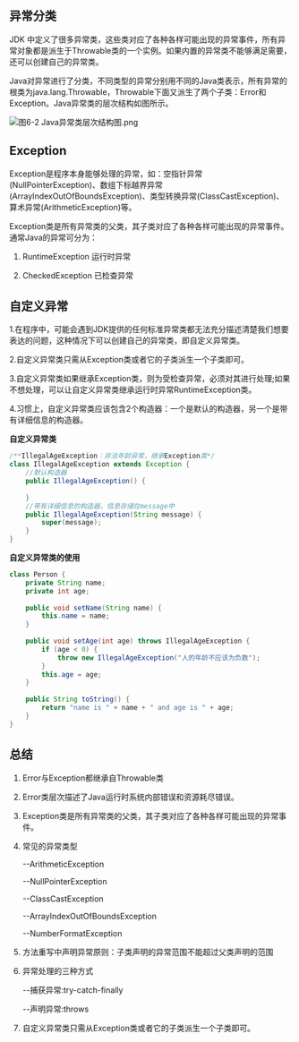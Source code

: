 ## **异常分类**

JDK 中定义了很多异常类，这些类对应了各种各样可能出现的异常事件，所有异常对象都是派生于Throwable类的一个实例。如果内置的异常类不能够满足需要，还可以创建自己的异常类。

   Java对异常进行了分类，不同类型的异常分别用不同的Java类表示，所有异常的根类为java.lang.Throwable，Throwable下面又派生了两个子类：Error和Exception。Java异常类的层次结构如图所示。

![图6-2 Java异常类层次结构图.png](https://www.sxt.cn/360shop/Public/admin/UEditor/20170520/1495272017528669.png)

## Exception

Exception是程序本身能够处理的异常，如：空指针异常(NullPointerException)、数组下标越界异常(ArrayIndexOutOfBoundsException)、类型转换异常(ClassCastException)、算术异常(ArithmeticException)等。

   Exception类是所有异常类的父类，其子类对应了各种各样可能出现的异常事件。 通常Java的异常可分为：

1. RuntimeException 运行时异常

2. CheckedException 已检查异常



## **自定义异常**

 1.在程序中，可能会遇到JDK提供的任何标准异常类都无法充分描述清楚我们想要表达的问题，这种情况下可以创建自己的异常类，即自定义异常类。

   2.自定义异常类只需从Exception类或者它的子类派生一个子类即可。

   3.自定义异常类如果继承Exception类，则为受检查异常，必须对其进行处理;如果不想处理，可以让自定义异常类继承运行时异常RuntimeException类。

   4.习惯上，自定义异常类应该包含2个构造器：一个是默认的构造器，另一个是带有详细信息的构造器。

**自定义异常类**

```java
/**IllegalAgeException：非法年龄异常，继承Exception类*/
class IllegalAgeException extends Exception {
    //默认构造器
    public IllegalAgeException() {
     
    }
    //带有详细信息的构造器，信息存储在message中
    public IllegalAgeException(String message) {
        super(message);
    }
}
```

**自定义异常类的使用**

```java
class Person {
    private String name;
    private int age;
 
    public void setName(String name) {
        this.name = name;
    }
 
    public void setAge(int age) throws IllegalAgeException {
        if (age < 0) {
            throw new IllegalAgeException("人的年龄不应该为负数");
        }
        this.age = age;
    }
 
    public String toString() {
        return "name is " + name + " and age is " + age;
    }
}
```



## 总结

1. Error与Exception都继承自Throwable类

2. Error类层次描述了Java运行时系统内部错误和资源耗尽错误。

3. Exception类是所有异常类的父类，其子类对应了各种各样可能出现的异常事件。

4. 常见的异常类型

   --ArithmeticException

   --NullPointerException

   --ClassCastException

   --ArrayIndexOutOfBoundsException

   --NumberFormatException

5. 方法重写中声明异常原则：子类声明的异常范围不能超过父类声明的范围

6. 异常处理的三种方式

   --捕获异常:try-catch-finally

   --声明异常:throws

7. 自定义异常类只需从Exception类或者它的子类派生一个子类即可。